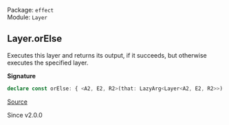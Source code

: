 Package: `effect`<br />
Module: `Layer`<br />

## Layer.orElse

Executes this layer and returns its output, if it succeeds, but otherwise
executes the specified layer.

**Signature**

```ts
declare const orElse: { <A2, E2, R2>(that: LazyArg<Layer<A2, E2, R2>>): <A, E, R>(self: Layer<A, E, R>) => Layer<A & A2, E2 | E, R2 | R>; <A, E, R, A2, E2, R2>(self: Layer<A, E, R>, that: LazyArg<Layer<A2, E2, R2>>): Layer<A & A2, E | E2, R | R2>; }
```

[Source](https://github.com/Effect-TS/effect/tree/main/packages/effect/src/Layer.ts#L550)

Since v2.0.0